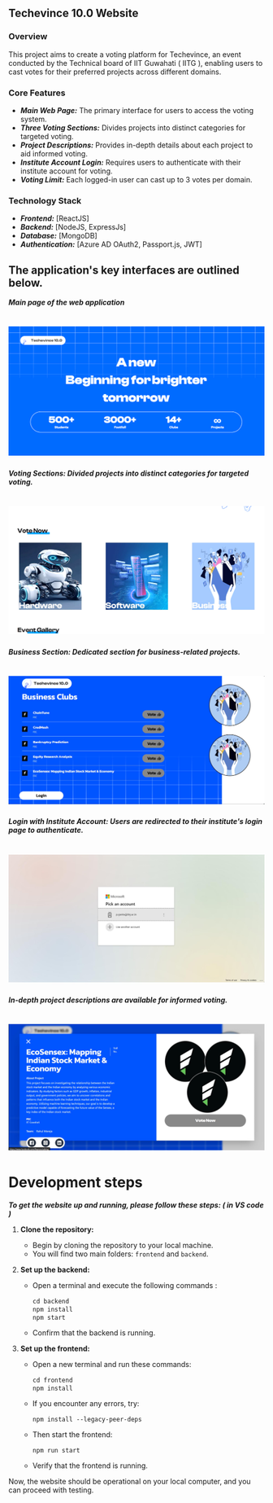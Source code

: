 ## Techevince 10.0 Website 

### Overview
This project aims to create a voting platform for Techevince, an event conducted by the Technical board of IIT Guwahati ( IITG ), enabling users to cast votes for their preferred projects across different domains.

### Core Features

* ***Main Web Page:***           The primary interface for users to access the voting system.
* ***Three Voting Sections:***   Divides projects into distinct categories for targeted voting.
* ***Project Descriptions:***    Provides in-depth details about each project to aid informed voting.
* ***Institute Account Login:*** Requires users to authenticate with their institute account for voting.
* ***Voting Limit:***            Each logged-in user can cast up to 3 votes per domain.

### Technology Stack
* ***Frontend:*** [ReactJS]
* ***Backend:*** [NodeJS, ExpressJs]
* ***Database:*** [MongoDB]
* ***Authentication:*** [Azure AD OAuth2, Passport.js, JWT]

##  The application's key interfaces are outlined below.

***Main page of the web application***

# ![Screenshot (2269)](https://github.com/Deviprasad0815/Techevince-assets/blob/main/Screenshot%20(2269).png)

***Voting Sections: Divided projects into distinct categories for targeted voting.***

# ![Screenshot (2273)](https://github.com/Deviprasad0815/Techevince-assets/blob/main/Screenshot%20(2273).png)

***Business Section: Dedicated section for business-related projects.***

# ![Screenshot (2284)](https://github.com/Deviprasad0815/Techevince-assets/blob/main/Screenshot%20(2284).png)

***Login with Institute Account: Users are redirected to their institute's login page to authenticate.***

# ![Screenshot (2280)](https://github.com/Deviprasad0815/Techevince-assets/blob/main/Screenshot%20(2280).png)

***In-depth project descriptions are available for informed voting.***

# ![Screenshot (2285)](https://github.com/Deviprasad0815/Techevince-assets/blob/main/Screenshot%20(2285).png)

# Development steps

***To get the website up and running, please follow these steps: ( in VS code )***

1. **Clone the repository:**
   - Begin by cloning the repository to your local machine.
   - You will find two main folders: `frontend` and `backend`.

2. **Set up the backend:**
   - Open a terminal and execute the following commands :
     ```
     cd backend
     npm install
     npm start
     ```
   - Confirm that the backend is running.
    
3. **Set up the frontend:**
   - Open a new terminal and run these commands:
     ```
     cd frontend
     npm install
     ```
   - If you encounter any errors, try:
     ```
     npm install --legacy-peer-deps
     ```
   - Then start the frontend:
     ```
     npm run start
     ```
   - Verify that the frontend is running.

Now, the website should be operational on your local computer, and you can proceed with testing.
